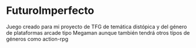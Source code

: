 # FuturoImperfecto
Juego creado para mi proyecto de TFG de temática distópica y del género de plataformas arcade tipo Megaman aunque también tendrá otros típos de géneros como action-rpg
